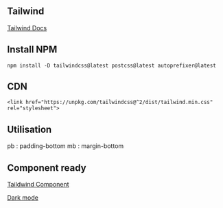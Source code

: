 ## Tailwind

[Tailwind Docs](https://tailwindcss.com/docs)



## Install NPM

    npm install -D tailwindcss@latest postcss@latest autoprefixer@latest

## CDN

    <link href="https://unpkg.com/tailwindcss@^2/dist/tailwind.min.css" rel="stylesheet">

## Utilisation

pb : padding-bottom
mb : margin-bottom


## Component ready

[Taildwind Component](https://tailwindui.com/)



[Dark mode](https://tailwindcss.com/docs/dark-mode)
